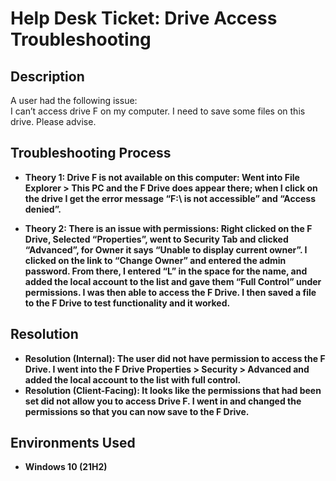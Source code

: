 <h1>Help Desk Ticket: Drive Access Troubleshooting</h1>

<h2>Description</h2>
A user had the following issue:<br>
I can’t access drive F on my computer. I need to save some files on this drive. Please advise.

<h2>Troubleshooting Process</h2>

- <b>Theory 1: Drive F is not available on this computer: Went into File Explorer > This PC and the F Drive does appear there; when I click on the drive I get the error message “F:\ is not accessible” and “Access denied”.</b>

- <b>Theory 2: There is an issue with permissions: Right clicked on the F Drive, Selected “Properties”, went to Security Tab and clicked “Advanced”, for Owner it says “Unable to display current owner”. I clicked on the link to “Change Owner” and entered the admin password. From there, I entered “L” in the space for the name, and added the local account to the list and gave them “Full Control” under permissions. I was then able to access the F Drive. I then saved a file to the F Drive to test functionality and it worked.</b>

<h2>Resolution</h2>

- <b> Resolution (Internal): The user did not have permission to access the F Drive. I went into the F Drive Properties > Security > Advanced and added the local account to the list with full control.
- <b> Resolution (Client-Facing): It looks like the permissions that had been set did not allow you to access Drive F. I went in and changed the permissions so that you can now save to the F Drive.

<h2>Environments Used </h2>

- <b>Windows 10</b> (21H2)
